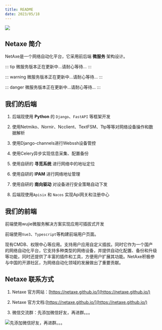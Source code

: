 ```yaml
---
title: README
date: 2023/05/18
---
```



![](/logo.png)


## Netaxe 简介

NetAxe是一个网络自动化平台，它采用前后端 **微服务** 架构设计。

::: tip
微服务版本正在更新中...请耐心等待...
:::


::: warning
微服务版本正在更新中...请耐心等待...
:::

::: danger
微服务版本正在更新中...请耐心等待...
:::


## 我们的后端

1. 后端现使用 **Python** 的 `Django`、`FastAPI` 等框架开发

2. 使用Netmiko、Nornir、Ncclient、TextFSM、Ttp等等对网络设备操作和数据解析

3. 使用Django-channels进行Webssh设备管控

4. 使用Celery异步实现信息采集、配置备份

5. 使用自研的  **寻觅系统**  进行网络中的地址定位

6. 使用自研的 **IPAM** 进行网络地址管理

7. 使用自研的 **南向驱动** 对设备进行安全策略自动下发

8. 后端现使用`Apisix` 和 `Nacos` 实现Api网关和注册中心


## 我们的前端

前端使用wujie微服务解决方案实现应用可插拔式开发

前端使用`Vue3`、`Typescript`等构建前端用户页面。

现有CMDB、权限中心等应用。支持用户应用自定义插拔。同时它作为一个国产的网络自动化平台，它支持多种类型的网络设备，并提供自动化配置、备份和升级等功能，同时还提供了丰富的插件和工具，方便用户扩展其功能。NetAxe积极参与中国的开源社区，为网络自动化领域的发展做出了重要贡献。


## Netaxe 联系方式

1. Netaxe 官方网站：[https://netaxe.github.io/](https://netaxe.github.io/)
<!-- [http://www.netaxe.cn](http://www.netaxe.cn) -->

2. Netaxe 官方文档:[https://netaxe.github.io/](https://netaxe.github.io/)
 <!-- [http://docs.netaxt.cn](http://docs.netaxe.cn) -->

3. 微信交流群：先添加微信好友，再进群。。。


![先添加微信好友，再进群。。。](/wechat.png)



